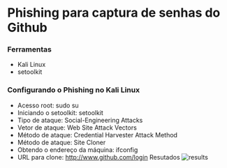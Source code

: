 # Phishing para captura de senhas do Github
### Ferramentas
- Kali Linux
- setoolkit
### Configurando o Phishing no Kali Linux
- Acesso root: sudo su
- Iniciando o setoolkit: setoolkit
- Tipo de ataque: Social-Engineering Attacks
- Vetor de ataque: Web Site Attack Vectors
- Método de ataque: Credential Harvester Attack Method 
- Método de ataque: Site Cloner
- Obtendo o endereço da máquina: ifconfig
- URL para clone: http://www.github.com/login
Resutados
![results](https://github.com/user-attachments/assets/bc49b5bb-e759-4adf-bf18-49589ebc40ba)
